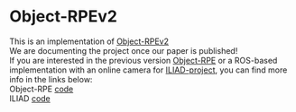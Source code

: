 # Object-RPEv2
This is an implementation of [Object-RPEv2](https://sites.google.com/view/object-rpev2) <br />
We are documenting the project once our paper is published! <br />
If you are interested in the previous version [Object-RPE](https://sites.google.com/view/object-rpe) or a ROS-based implementation with an online camera for [ILIAD-project](https://iliad-project.eu/), you can find more info in the links below: <br />
Object-RPE [code](https://github.com/hoangcuongbk80/Object-RPE) <br />
ILIAD [code](https://github.com/hoangcuongbk80/Object-RPE/tree/iliad)
